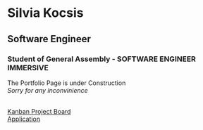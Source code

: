 # Silvia Kocsis
## Software Engineer
### Student of General Assembly - SOFTWARE ENGINEER IMMERSIVE

The Portfolio Page is under Construction
<BR>
_Sorry for any inconvinience_

<BR>
<a href="https://github.com/Silvia42/PortfolioSK/projects/1">Kanban Project Board</a>
<BR>
<a href="https://silvia42.github.io/PortfolioSK/">Application</a>